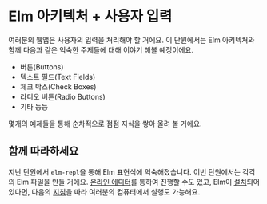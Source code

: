 # Elm 아키텍처 + 사용자 입력

여러분의 웹앱은 사용자의 입력을 처리해야 할 거에요. 이 단원에서는 Elm 아키텍처와 함께 다음과 같은 익숙한 주제들에 대해 이야기 해볼 예정이에요.

* 버튼\(Buttons\)
* 텍스트 필드\(Text Fields\)
* 체크 박스\(Check Boxes\)
* 라디오 버튼\(Radio Buttons\)
* 기타 등등

몇개의 예제들을 통해 순차적으로 점점 지식을 쌓아 올려 볼 거에요.

## 함께 따라하세요

지난 단원에서 `elm-repl`을 통해 Elm 표현식에 익숙해졌습니다. 이번 단원에서는 각각의 Elm 파일을 만들 거에요. [온라인 에디터](http://elm-lang.org/try)를 통하여 진행할 수도 있고, Elm이 [설치](../../install.md)되어 있다면, 다음의 [지침](https://github.com/evancz/elm-architecture-tutorial#run-the-examples)을 따라 여러분의 컴퓨터에서 실행도 가능해요.

